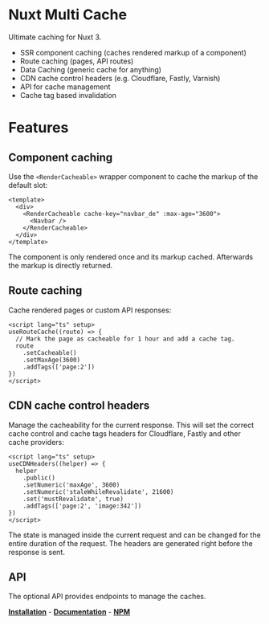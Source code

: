 # Nuxt Multi Cache

Ultimate caching for Nuxt 3.

- SSR component caching (caches rendered markup of a component)
- Route caching (pages, API routes)
- Data Caching (generic cache for anything)
- CDN cache control headers (e.g. Cloudflare, Fastly, Varnish)
- API for cache management
- Cache tag based invalidation

# Features

## Component caching

Use the `<RenderCacheable>` wrapper component to cache the markup of the
default slot:

```vue
<template>
  <div>
    <RenderCacheable cache-key="navbar_de" :max-age="3600">
      <Navbar />
    </RenderCacheable>
  </div>
</template>
```

The component is only rendered once and its markup cached. Afterwards the
markup is directly returned.

## Route caching

Cache rendered pages or custom API responses:

```vue
<script lang="ts" setup>
useRouteCache((route) => {
  // Mark the page as cacheable for 1 hour and add a cache tag.
  route
    .setCacheable()
    .setMaxAge(3600)
    .addTags(['page:2'])
})
</script>
```

## CDN cache control headers

Manage the cacheability for the current response. This will set the correct
cache control and cache tags headers for Cloudflare, Fastly and other cache
providers:

```vue
<script lang="ts" setup>
useCDNHeaders((helper) => {
  helper
    .public()
    .setNumeric('maxAge', 3600)
    .setNumeric('staleWhileRevalidate', 21600)
    .set('mustRevalidate', true)
    .addTags(['page:2', 'image:342'])
})
</script>
```

The state is managed inside the current request and can be changed for the
entire duration of the request. The headers are generated right before the
response is sent.

## API

The optional API provides endpoints to manage the caches.

**[Installation](https://nuxt-multi-cache.netlify.app/guide/setup)** - **[Documentation](https://nuxt-multi-cache.netlify.app)** - **[NPM](https://www.npmjs.com/package/nuxt-multi-cache)**
